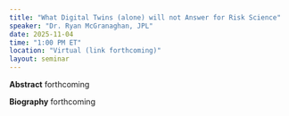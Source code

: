 ```yaml
---
title: "What Digital Twins (alone) will not Answer for Risk Science"
speaker: "Dr. Ryan McGranaghan, JPL"
date: 2025-11-04
time: "1:00 PM ET"
location: "Virtual (link forthcoming)"
layout: seminar
---
```


**Abstract**
forthcoming

**Biography**
forthcoming
